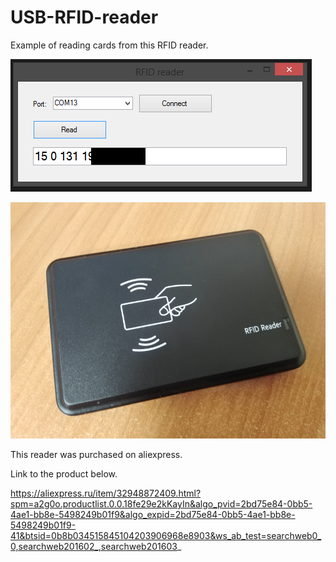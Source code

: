 # USB-RFID-reader

Example of reading cards from this RFID reader.

![Image alt](https://github.com/Kazakoff64/USB-RFID-reader/blob/master/RFID.png)

![Image alt](https://github.com/Kazakoff64/USB-RFID-reader/blob/master/IMG_20200318_100246.jpg)



This reader was purchased on aliexpress.

Link to the product below.

https://aliexpress.ru/item/32948872409.html?spm=a2g0o.productlist.0.0.18fe29e2kKayIn&algo_pvid=2bd75e84-0bb5-4ae1-bb8e-5498249b01f9&algo_expid=2bd75e84-0bb5-4ae1-bb8e-5498249b01f9-41&btsid=0b8b034515845104203906968e8903&ws_ab_test=searchweb0_0,searchweb201602_,searchweb201603_
